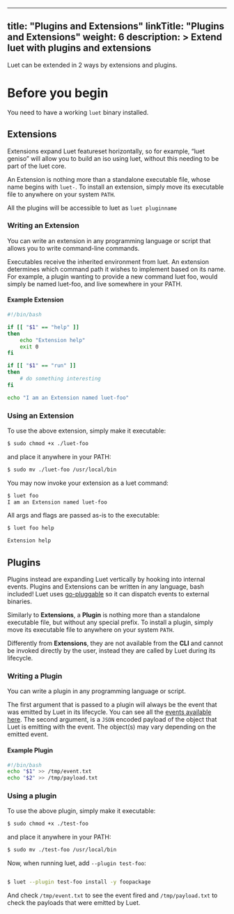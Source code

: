
---
title: "Plugins and Extensions"
linkTitle: "Plugins and Extensions"
weight: 6
description: >
  Extend luet with plugins and extensions
---

Luet can be extended in 2 ways by extensions and plugins.

# Before you begin

You need to have a working `luet` binary installed.

## Extensions

Extensions expand Luet featureset horizontally, so for example, “luet geniso” will allow you to build an iso using luet, without this needing to be part of the luet core.

An Extension is nothing more than a standalone executable file, whose name begins with `luet-`. To install an extension, simply move its executable file to anywhere on your system `PATH`. 

All the plugins will be accessible to luet as `luet pluginname`

### Writing an Extension 

You can write an extension in any programming language or script that allows you to write command-line commands.

Executables receive the inherited environment from luet. An extension determines which command path it wishes to implement based on its name. For example, a plugin wanting to provide a new command luet foo, would simply be named luet-foo, and live somewhere in your PATH.

#### Example Extension

```bash
#!/bin/bash

if [[ "$1" == "help" ]]
then
    echo "Extension help"
    exit 0
fi

if [[ "$1" == "run" ]]
then
    # do something interesting
fi

echo "I am an Extension named luet-foo"

```
### Using an Extension

To use the above extension, simply make it executable:

```bash
$ sudo chmod +x ./luet-foo
```

and place it anywhere in your PATH:

```bash
$ sudo mv ./luet-foo /usr/local/bin
```

You may now invoke your extension as a luet command:

```bash
$ luet foo
I am an Extension named luet-foo
```

All args and flags are passed as-is to the executable:

```bash
$ luet foo help

Extension help
```
## Plugins

Plugins instead are expanding Luet vertically by hooking into internal events. Plugins and Extensions can be written in any language, bash included! Luet uses [go-pluggable](https://github.com/mudler/go-pluggable) so it can dispatch events to external binaries.

Similarly to **Extensions**, a **Plugin** is nothing more than a standalone executable file, but without any special prefix. To install a plugin, simply move its executable file to anywhere on your system `PATH`. 

Differently from **Extensions**, they are not available from the **CLI** and cannot be invoked directly by the user, instead they are called by Luet during its lifecycle.

### Writing a Plugin

You can write a plugin in any programming language or script.

The first argument that is passed to a plugin will always be the event that was emitted by Luet in its lifecycle. You can see all the [events available here](https://github.com/mudler/luet/blob/master/pkg/bus/events.go). The second argument, is a `JSON` encoded payload of the object that Luet is emitting with the event. The object(s) may vary depending on the emitted event.


#### Example Plugin

```bash
#!/bin/bash
echo "$1" >> /tmp/event.txt
echo "$2" >> /tmp/payload.txt

```
### Using a plugin

To use the above plugin, simply make it executable:

```bash
$ sudo chmod +x ./test-foo
```

and place it anywhere in your PATH:

```bash
$ sudo mv ./test-foo /usr/local/bin
```

Now, when running luet, add ```--plugin test-foo```:

```bash

$ luet --plugin test-foo install -y foopackage

```

And check `/tmp/event.txt` to see the event fired and `/tmp/payload.txt` to check the payloads that were emitted by Luet.
